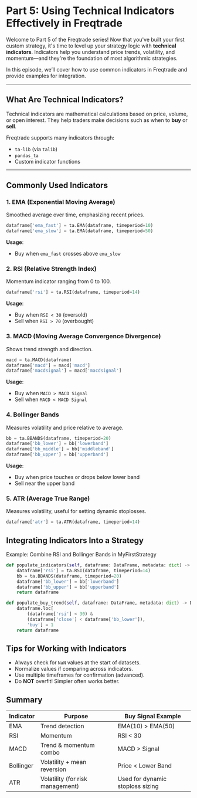 # Part 5: Using Technical Indicators Effectively in Freqtrade

Welcome to Part 5 of the Freqtrade series! Now that you've built your first custom strategy, it's time to level up your strategy logic with **technical indicators**. Indicators help you understand price trends, volatility, and momentum—and they're the foundation of most algorithmic strategies.

In this episode, we’ll cover how to use common indicators in Freqtrade and provide examples for integration.

---

## What Are Technical Indicators?

Technical indicators are mathematical calculations based on price, volume, or open interest. They help traders make decisions such as when to **buy** or **sell**.

Freqtrade supports many indicators through:

- `ta-lib` (via `talib`)
- `pandas_ta`
- Custom indicator functions

---

## Commonly Used Indicators

### 1. **EMA (Exponential Moving Average)**

Smoothed average over time, emphasizing recent prices.

```python
dataframe['ema_fast'] = ta.EMA(dataframe, timeperiod=10)
dataframe['ema_slow'] = ta.EMA(dataframe, timeperiod=50)
```

**Usage**:
- Buy when `ema_fast` crosses above `ema_slow`

### 2. RSI (Relative Strength Index)
Momentum indicator ranging from 0 to 100.

```python
dataframe['rsi'] = ta.RSI(dataframe, timeperiod=14)
```

**Usage**:
- Buy when `RSI < 30` (oversold)
- Sell when `RSI > 70` (overbought)

### 3. MACD (Moving Average Convergence Divergence)
Shows trend strength and direction.

```python
macd = ta.MACD(dataframe)
dataframe['macd'] = macd['macd']
dataframe['macdsignal'] = macd['macdsignal']
```

**Usage**:
- Buy when `MACD > MACD Signal`
- Sell when `MACD < MACD Signal`

### 4. Bollinger Bands
Measures volatility and price relative to average.

```python
bb = ta.BBANDS(dataframe, timeperiod=20)
dataframe['bb_lower'] = bb['lowerband']
dataframe['bb_middle'] = bb['middleband']
dataframe['bb_upper'] = bb['upperband']
```

**Usage**:
- Buy when price touches or drops below lower band
- Sell near the upper band

### 5. ATR (Average True Range)
Measures volatility, useful for setting dynamic stoplosses.

```python
dataframe['atr'] = ta.ATR(dataframe, timeperiod=14)
```

## Integrating Indicators Into a Strategy
Example: Combine RSI and Bollinger Bands in MyFirstStrategy

```python
def populate_indicators(self, dataframe: DataFrame, metadata: dict) -> DataFrame:
    dataframe['rsi'] = ta.RSI(dataframe, timeperiod=14)
    bb = ta.BBANDS(dataframe, timeperiod=20)
    dataframe['bb_lower'] = bb['lowerband']
    dataframe['bb_upper'] = bb['upperband']
    return dataframe

def populate_buy_trend(self, dataframe: DataFrame, metadata: dict) -> DataFrame:
    dataframe.loc[
        (dataframe['rsi'] < 30) &
        (dataframe['close'] < dataframe['bb_lower']),
        'buy'] = 1
    return dataframe
```
## Tips for Working with Indicators
- Always check for `NaN` values at the start of datasets.
- Normalize values if comparing across indicators.
- Use multiple timeframes for confirmation (advanced).
- Do **NOT** overfit! Simpler often works better.

## Summary
|Indicator	|Purpose	                        |Buy Signal Example                  |
|-----------|---------------------------------|------------------------------------|
|EMA	      |Trend detection	                |EMA(10) > EMA(50)                   |
|RSI	      |Momentum	                        |RSI < 30                            |
|MACD	      |Trend & momentum combo	          |MACD > Signal                       |
|Bollinger	|Volatility + mean reversion	    |Price < Lower Band                  |
|ATR	      |Volatility (for risk management)	|Used for dynamic stoploss sizing    |
